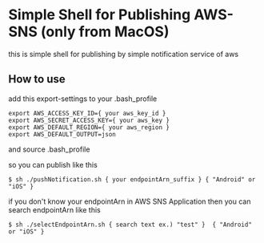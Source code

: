 # Simple Shell for Publishing AWS-SNS (only from MacOS) 

this is simple shell for publishing by simple notification service of aws

## How to use
add this export-settings to your .bash_profile

````
export AWS_ACCESS_KEY_ID={ your aws_key_id }
export AWS_SECRET_ACCESS_KEY={ your aws_key }
export AWS_DEFAULT_REGION={ your aws_region }
export AWS_DEFAULT_OUTPUT=json
````

and source .bash_profile

so you can publish like this

````
$ sh ./pushNotification.sh { your endpointArn_suffix } { "Android" or "iOS" }
````

if you don't know your endpointArn in AWS SNS Application
then you can search endpointArn like this

````
$ sh ./selectEndpointArn.sh { search text ex.) "test" }  { "Android" or "iOS" }
````
